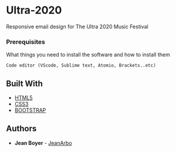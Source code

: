 # Ultra-2020
Responsive email design for The Ultra 2020 Music Festival

### Prerequisites

What things you need to install the software and how to install them

```
Code editor (VScode, Sublime text, Atomio, Brackets..etc)
```

## Built With

* [HTML5](https://www.w3schools.com/html/html5_intro.asp)
* [CSS3](https://www.w3schools.com/css/)
* [BOOTSTRAP](https://getbootstrap.com/)

## Authors

* **Jean Boyer** - [JeanArbo](http://jeanarbo.com/)
